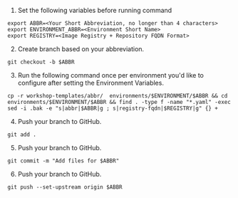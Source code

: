 1. Set the following variables before running command
``` console
export ABBR=<Your Short Abbreviation, no longer than 4 characters>
export ENVIRONMENT_ABBR=<Environment Short Name>
export REGISTRY=<Image Registry + Repository FQDN Format>
```
2. Create branch based on your abbreviation. 
``` console
git checkout -b $ABBR
```
3. Run the following command once per environment you'd like to configure after setting the Environment Variables.
``` console
cp -r workshop-templates/abbr/  environments/$ENVIRONMENT/$ABBR && cd environments/$ENVIRONMENT/$ABBR && find . -type f -name "*.yaml" -exec sed -i .bak -e "s|abbr|$ABBR|g ; s|registry-fqdn|$REGISTRY|g" {} +
```
4. Push your branch to GitHub.
``` console
git add .
```
5. Push your branch to GitHub.
``` console
git commit -m "Add files for $ABBR"
```
6. Push your branch to GitHub.
``` console
git push --set-upstream origin $ABBR
```
